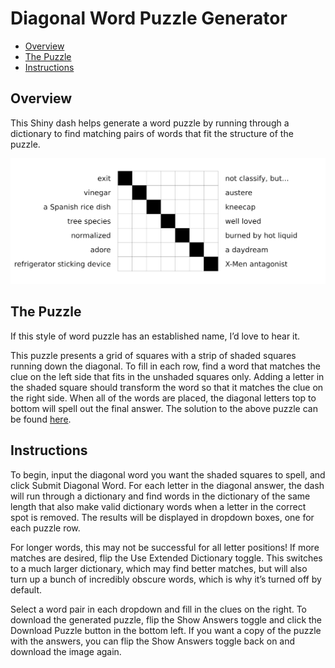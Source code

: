 Diagonal Word Puzzle Generator
================

  - [Overview](#overview)
  - [The Puzzle](#the-puzzle)
  - [Instructions](#instructions)

## Overview

This Shiny dash helps generate a word puzzle by running through a
dictionary to find matching pairs of words that fit the structure of the
puzzle.

![An example puzzle, without answers.](example_puzzle.png)

## The Puzzle

If this style of word puzzle has an established name, I’d love to hear
it.

This puzzle presents a grid of squares with a strip of shaded squares
running down the diagonal. To fill in each row, find a word that matches
the clue on the left side that fits in the unshaded squares only. Adding
a letter in the shaded square should transform the word so that it
matches the clue on the right side. When all of the words are placed,
the diagonal letters top to bottom will spell out the final answer. The
solution to the above puzzle can be found
[here](example_puzzle_solution.png).

## Instructions

To begin, input the diagonal word you want the shaded squares to spell,
and click Submit Diagonal Word. For each letter in the diagonal answer,
the dash will run through a dictionary and find words in the dictionary
of the same length that also make valid dictionary words when a letter
in the correct spot is removed. The results will be displayed in
dropdown boxes, one for each puzzle row.

For longer words, this may not be successful for all letter positions\!
If more matches are desired, flip the Use Extended Dictionary toggle.
This switches to a much larger dictionary, which may find better
matches, but will also turn up a bunch of incredibly obscure words,
which is why it’s turned off by default.

Select a word pair in each dropdown and fill in the clues on the right.
To download the generated puzzle, flip the Show Answers toggle and click
the Download Puzzle button in the bottom left. If you want a copy of the
puzzle with the answers, you can flip the Show Answers toggle back on
and download the image again.
